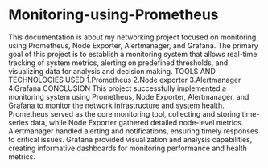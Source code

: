 # Monitoring-using-Prometheus
This documentation is about my networking project focused on  monitoring using Prometheus, Node Exporter, Alertmanager, and Grafana. 
The primary goal of this project is to establish a monitoring system that allows real-time tracking of system metrics, alerting on predefined thresholds, and visualizing data for analysis and decision making. 
TOOLS AND TECHNOLOGIES USED
1.Prometheus
2.Node exporter
3.Alertmanager
4.Grafana
CONCLUSION
This project successfully implemented a monitoring system using Prometheus, Node Exporter, Alertmanager, and Grafana to monitor the network infrastructure and system health. Prometheus served as the core monitoring tool, collecting and storing time-series data, while Node Exporter gathered detailed node-level metrics. Alertmanager handled alerting and notifications, ensuring timely responses to critical issues. Grafana provided visualization and analysis capabilities, creating informative dashboards for monitoring performance and health metrics.
